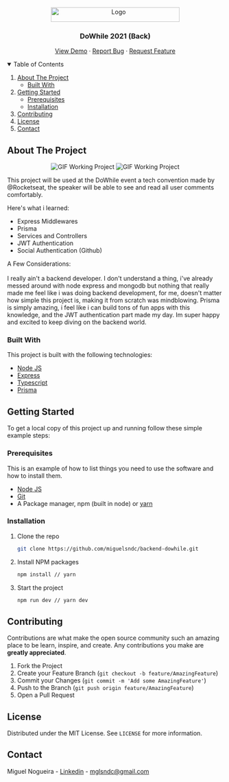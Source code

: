 

<!--
*** Thanks for checking out the Best-README-Template. If you have a suggestion
*** that would make this better, please fork the repo and create a pull request
*** or simply open an issue with the tag "enhancement".
*** Thanks again! Now go create something AMAZING! :D
-->



<!-- PROJECT SHIELDS -->
<!--
*** I'm using markdown "reference style" links for readability.
*** Reference links are enclosed in brackets [ ] instead of parentheses ( ).
*** See the bottom of this document for the declaration of the reference variables
*** for contributors-url, forks-url, etc. This is an optional, concise syntax you may use.
*** https://www.markdownguide.org/basic-syntax/#reference-style-links
-->

<!-- PROJECT LOGO -->
<br />
<p align="center">
  <a href="https://github.com/miguelsndc/backend-dowhile">
    <img src="https://res.cloudinary.com/db9t2jrhe/image/upload/v1634772188/Logo_DoWhile_-_2021_akadls.png" alt="Logo" width="300" height="34">
  </a>

  <h3 align="center">DoWhile 2021 (Back)</h3>

  <p align="center">
    <a href="https://github.com/miguelsndc/backend-dowhile">View Demo</a>
    ·
    <a href="https://github.com/miguelsndc/backend-dowhile/issues">Report Bug</a>
    ·
    <a href="https://github.com/miguelsndc/backend-dowhile/issues">Request Feature</a>
  </p>
</p>



<!-- TABLE OF CONTENTS -->
<details open="open">
  <summary>Table of Contents</summary>
  <ol>
    <li>
      <a href="#about-the-project">About The Project</a>
      <ul>
        <li><a href="#built-with">Built With</a></li>
      </ul>
    </li>
    <li>
      <a href="#getting-started">Getting Started</a>
      <ul>
        <li><a href="#prerequisites">Prerequisites</a></li>
        <li><a href="#installation">Installation</a></li>
      </ul>
    </li>
    <li><a href="#contributing">Contributing</a></li>
    <li><a href="#license">License</a></li>
    <li><a href="#contact">Contact</a></li>
  </ol>
</details>



<!-- ABOUT THE PROJECT -->
## About The Project

<p align="center"> 
      <img alt="GIF Working Project" src="https://res.cloudinary.com/db9t2jrhe/image/upload/v1634772663/Screenshot_2021-10-20_20-30-33_jg7psb.png">    
      <img alt="GIF Working Project" src="https://res.cloudinary.com/db9t2jrhe/image/upload/v1634773107/Screenshot_2021-10-20_20-38-13_qf27i8.png">
 </p>

This project will be used at the DoWhile event a tech convention made by @Rocketseat, the speaker will be able to see and read all user comments comfortably.

Here's what i learned:
* Express Middlewares
* Prisma
* Services and Controllers
* JWT Authentication
* Social Authentication (Github)

A Few Considerations: <br/><br/>
I really ain't a backend developer. I don't understand a thing, i've already messed around with node express and mongodb but nothing that really made me feel like i was doing backend development, for me, doesn't matter how simple this project is, making it from scratch was mindblowing. Prisma is simply amazing, i feel like i can build tons of fun apps with this knowledge, and the JWT authentication part made my day. Im super happy and excited to keep diving on the backend world.

### Built With

This project is built with the following technologies:
* [Node JS](https://nodejs.org/en/)
* [Express](https://expressjs.com/pt-br/)
* [Typescript](https://www.typescriptlang.org/)
* [Prisma](https://www.prisma.io/)

<!-- GETTING STARTED -->
## Getting Started

To get a local copy of this project up and running follow these simple example steps:

### Prerequisites

This is an example of how to list things you need to use the software and how to install them.

* [Node JS](https://nodejs.org/en/)
* [Git](https://git-scm.com/)
* A Package manager, npm (built in node) or [yarn](https://yarnpkg.com/)

### Installation

1. Clone the repo
   ```sh
   git clone https://github.com/miguelsndc/backend-dowhile.git
   ```
2. Install NPM packages
   ```sh
   npm install // yarn 
   ```
3. Start the project
   ```sh
   npm run dev // yarn dev
   ```

<!-- CONTRIBUTING -->
## Contributing

Contributions are what make the open source community such an amazing place to be learn, inspire, and create. Any contributions you make are **greatly appreciated**.

1. Fork the Project
2. Create your Feature Branch (`git checkout -b feature/AmazingFeature`)
3. Commit your Changes (`git commit -m 'Add some AmazingFeature'`)
4. Push to the Branch (`git push origin feature/AmazingFeature`)
5. Open a Pull Request


<!-- LICENSE -->
## License

Distributed under the MIT License. See `LICENSE` for more information.


<!-- CONTACT -->
## Contact

Miguel Nogueira - [Linkedin](https://www.linkedin.com/in/miguel-nogueira-a5a28a1b5/) - mglsndc@gmail.com


